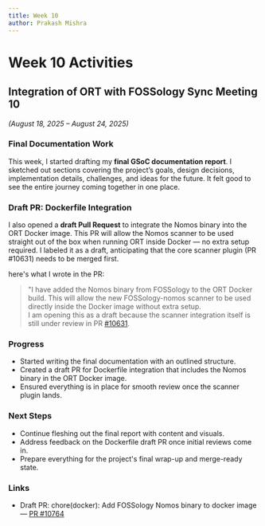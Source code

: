 ```yaml
---
title: Week 10
author: Prakash Mishra
---
```

<!--
SPDX-License-Identifier: CC-BY-SA-4.0

SPDX-FileCopyrightText: 2025 Prakash Mishra <prakashmishra9921@gmail.com>
-->

# Week 10 Activities

## Integration of ORT with FOSSology Sync Meeting 10

*(August 18, 2025 – August 24, 2025)*

### Final Documentation Work

This week, I started drafting my **final GSoC documentation report**. I sketched out sections covering the project’s goals, design decisions, implementation details, challenges, and ideas for the future. It felt good to see the entire journey coming together in one place.

### Draft PR: Dockerfile Integration

I also opened a **draft Pull Request** to integrate the Nomos binary into the ORT Docker image. This PR will allow the Nomos scanner to be used straight out of the box when running ORT inside Docker — no extra setup required. I labeled it as a draft, anticipating that the core scanner plugin (PR #10631) needs to be merged first.

 here's what I wrote in the PR:

> "I have added the Nomos binary from FOSSology to the ORT Docker build. This will allow the new FOSSology-nomos scanner to be used directly inside the Docker image without extra setup.  
> I am opening this as a draft because the scanner integration itself is still under review in PR [#10631](https://github.com/oss-review-toolkit/ort/pull/10631).

### Progress

- Started writing the final documentation with an outlined structure.  
- Created a draft PR for Dockerfile integration that includes the Nomos binary in the ORT Docker image.  
- Ensured everything is in place for smooth review once the scanner plugin lands.


### Next Steps

- Continue fleshing out the final report with content and visuals.  
- Address feedback on the Dockerfile draft PR once initial reviews come in.  
- Prepare everything for the project's final wrap-up and merge-ready state.

### Links

- Draft PR: chore(docker): Add FOSSology Nomos binary to docker image — [PR #10764](https://github.com/oss-review-toolkit/ort/pull/10764)
